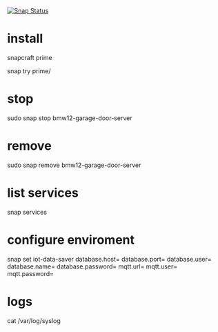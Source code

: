 [![Snap Status](https://build.snapcraft.io/badge/SirCremefresh/bmw12-garage-door-server.svg)](https://build.snapcraft.io/user/SirCremefresh/bmw12-garage-door-server)

# install
snapcraft prime    

snap try prime/    

# stop
sudo snap stop  bmw12-garage-door-server


# remove
sudo snap remove  bmw12-garage-door-server


# list services

snap services

# configure enviroment
snap set iot-data-saver database.host= database.port= database.user= database.name= database.password= mqtt.url= mqtt.user= mqtt.password=


# logs

cat /var/log/syslog 
